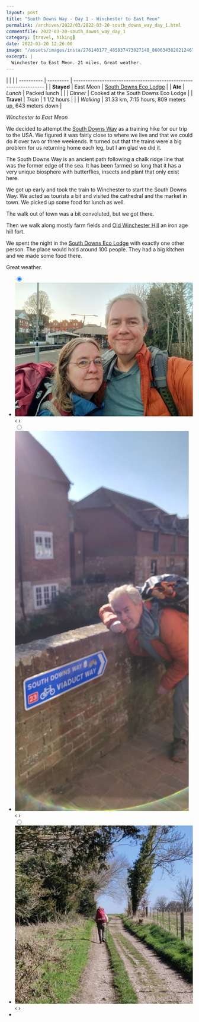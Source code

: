 ```yaml
---
layout: post
title: "South Downs Way - Day 1 - Winchester to East Meon"
permalink: /archives/2022/03/2022-03-20-south_downs_way_day_1.html
commentfile: 2022-03-20-south_downs_way_day_1
category: [travel, hiking]
date: 2022-03-20 12:26:00
image: "/assets/images/insta/276140177_485837473027148_8606343828212467204_n_17910405779447416.webp"
excerpt: |
  Winchester to East Meon. 21 miles. Great weather.
---
```


|            |           |
| ---------- | --------- | ------------------------------------------------------------------ |
| **Stayed** | East Meon | [South Downs Eco Lodge](https://maps.app.goo.gl/UyP1SB6brvdT8HQc9) |
| **Ate**    | _Lunch_   | Packed lunch                                                       |
|            | _Dinner_  | Cooked at the South Downs Eco Lodge                                |
| **Travel** | _Train_   | 1 1/2 hours                                                        |
|            | _Walking_ | 31.33 km, 7:15 hours, 809 meters up, 643 meters down               |

_Winchester to East Meon_

We decided to attempt the [South Downs Way](https://www.alltrails.com/en-gb/trail/england/hampshire/south-downs-way-complete) as a training hike for our trip to the USA. We figured it was fairly close to where we live and that we could do it over two or three weekends. It turned out that the trains were a big problem for us returning home each leg, but I am glad we did it.

The South Downs Way is an ancient path following a chalk ridge line that was the former edge of the sea. It has been farmed so long that it has a very unique biosphere with butterflies, insects and plant that only exist here.

We got up early and took the train to Winchester to start the South Downs Way. We acted as tourists a bit and visited the cathedral and the market in town. We picked up some food for lunch as well.

The walk out of town was a bit convoluted, but we got there.

Then we walk along mostly farm fields and [Old Winchester Hill](https://maps.app.goo.gl/vqV1wGMSstV8CNTF8) an iron age hill fort.

We spent the night in the [South Downs Eco Lodge](https://maps.app.goo.gl/UyP1SB6brvdT8HQc9) with exactly one other person. The place would hold around 100 people. They had a big kitchen and we made some food there.

Great weather.

<ul class="slides">
    <input type="radio" name="radio-btn" id="img-1" checked="checked" />
    <li class="slide-container">
        <div class="slide">
          <a href="/assets/images/insta/IMG_20220319_063718.jpg"><img src="/assets/images/insta/IMG_20220319_063718.jpg" /></a>
        </div>
        <div class="nav">
             <label for="img-3" class="prev">&#x2039;</label>
             <label for="img-2" class="next">&#x203a;</label>
         </div>
    </li>    <input type="radio" name="radio-btn" id="img-2"  />
    <li class="slide-container">
        <div class="slide">
          <a href="/assets/images/insta/IMG_20220319_091619.jpg"><img src="/assets/images/insta/IMG_20220319_091619.jpg" /></a>
        </div>
        <div class="nav">
             <label for="img-1" class="prev">&#x2039;</label>
             <label for="img-3" class="next">&#x203a;</label>
         </div>
    </li>
    <input type="radio" name="radio-btn" id="img-3" />
    <li class="slide-container">
        <div class="slide">
          <a href="/assets/images/insta/276140177_485837473027148_8606343828212467204_n_17910405779447416.webp"><img src="/assets/images/insta/276140177_485837473027148_8606343828212467204_n_17910405779447416.webp" /></a>
        </div>
        <div class="nav">
             <label for="img-2" class="prev">&#x2039;</label>
             <label for="img-1" class="next">&#x203a;</label>
         </div>
    </li>
  <li class="nav-dots">
      <label for="img-1" class="nav-dot" id="img-dot-1"></label>      <label for="img-2" class="nav-dot" id="img-dot-2"></label>
      <label for="img-3" class="nav-dot" id="img-dot-3"></label>
  </li>
</ul>
